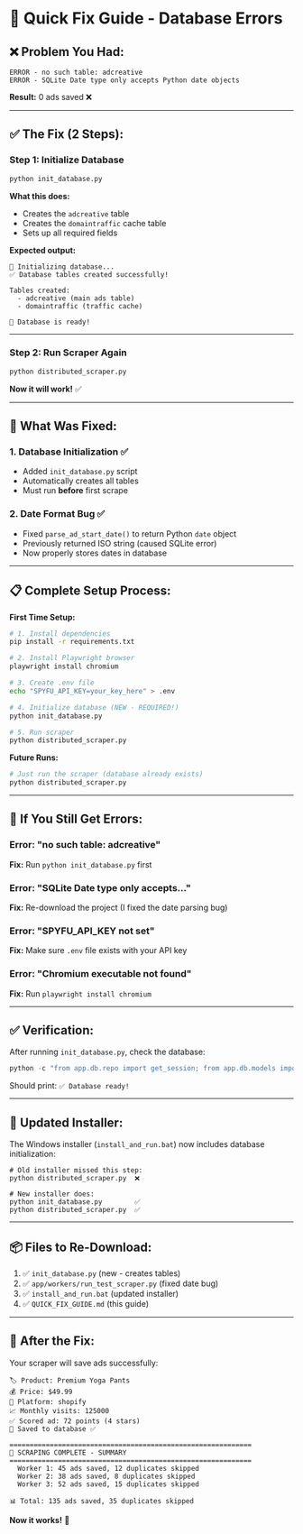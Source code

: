 # 🔧 Quick Fix Guide - Database Errors

## ❌ **Problem You Had:**

```
ERROR - no such table: adcreative
ERROR - SQLite Date type only accepts Python date objects
```

**Result:** 0 ads saved ❌

---

## ✅ **The Fix (2 Steps):**

### **Step 1: Initialize Database**
```bash
python init_database.py
```

**What this does:**
- Creates the `adcreative` table
- Creates the `domaintraffic` cache table
- Sets up all required fields

**Expected output:**
```
🔧 Initializing database...
✅ Database tables created successfully!

Tables created:
  - adcreative (main ads table)
  - domaintraffic (traffic cache)

🚀 Database is ready!
```

---

### **Step 2: Run Scraper Again**
```bash
python distributed_scraper.py
```

**Now it will work!** ✅

---

## 🎯 **What Was Fixed:**

### 1. **Database Initialization** ✅
- Added `init_database.py` script
- Automatically creates all tables
- Must run **before** first scrape

### 2. **Date Format Bug** ✅
- Fixed `parse_ad_start_date()` to return Python `date` object
- Previously returned ISO string (caused SQLite error)
- Now properly stores dates in database

---

## 📋 **Complete Setup Process:**

**First Time Setup:**
```bash
# 1. Install dependencies
pip install -r requirements.txt

# 2. Install Playwright browser
playwright install chromium

# 3. Create .env file
echo "SPYFU_API_KEY=your_key_here" > .env

# 4. Initialize database (NEW - REQUIRED!)
python init_database.py

# 5. Run scraper
python distributed_scraper.py
```

**Future Runs:**
```bash
# Just run the scraper (database already exists)
python distributed_scraper.py
```

---

## 🐛 **If You Still Get Errors:**

### Error: "no such table: adcreative"
**Fix:** Run `python init_database.py` first

### Error: "SQLite Date type only accepts..."
**Fix:** Re-download the project (I fixed the date parsing bug)

### Error: "SPYFU_API_KEY not set"
**Fix:** Make sure `.env` file exists with your API key

### Error: "Chromium executable not found"
**Fix:** Run `playwright install chromium`

---

## ✅ **Verification:**

After running `init_database.py`, check the database:

```python
python -c "from app.db.repo import get_session; from app.db.models import AdCreative; print('✅ Database ready!' if next(get_session()).query(AdCreative).count() >= 0 else '❌ Error')"
```

Should print: `✅ Database ready!`

---

## 🚀 **Updated Installer:**

The Windows installer (`install_and_run.bat`) now includes database initialization:

```batch
# Old installer missed this step:
python distributed_scraper.py  ❌

# New installer does:
python init_database.py        ✅
python distributed_scraper.py  ✅
```

---

## 📦 **Files to Re-Download:**

1. ✅ `init_database.py` (new - creates tables)
2. ✅ `app/workers/run_test_scraper.py` (fixed date bug)
3. ✅ `install_and_run.bat` (updated installer)
4. ✅ `QUICK_FIX_GUIDE.md` (this guide)

---

## 🎉 **After the Fix:**

Your scraper will save ads successfully:

```
🏷️ Product: Premium Yoga Pants
💰 Price: $49.99
🛒 Platform: shopify
📈 Monthly visits: 125000
✅ Scored ad: 72 points (4 stars)
💾 Saved to database ✅

============================================================
🎉 SCRAPING COMPLETE - SUMMARY
============================================================
  Worker 1: 45 ads saved, 12 duplicates skipped
  Worker 2: 38 ads saved, 8 duplicates skipped
  Worker 3: 52 ads saved, 15 duplicates skipped

📊 Total: 135 ads saved, 35 duplicates skipped
```

**Now it works!** 🚀
